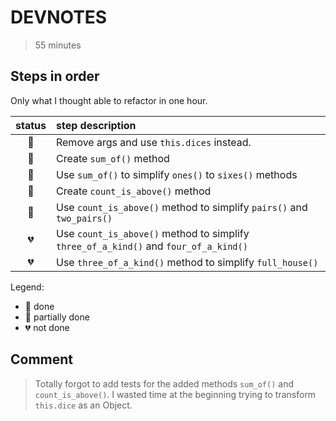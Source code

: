 # DEVNOTES

> 55 minutes

## Steps in order

Only what I thought able to refactor in one hour.

|     status     | step description                                                                     |
| :------------: | :----------------------------------------------------------------------------------- |
| :orange_heart: | Remove args and use `this.dices` instead.                                            |
| :green_heart:  | Create `sum_of()` method                                                             |
| :green_heart:  | Use `sum_of()` to simplify `ones()` to `sixes()` methods                             |
| :green_heart:  | Create `count_is_above()` method                                                     |
| :green_heart:  | Use `count_is_above()` method to simplify `pairs()` and `two_pairs()`                |
| :broken_heart: | Use `count_is_above()` method to simplify `three_of_a_kind()` and `four_of_a_kind()` |
| :broken_heart: | Use `three_of_a_kind()` method to simplify `full_house()`                            |

Legend:

- :green_heart: done
- :orange_heart: partially done
- :broken_heart: not done

## Comment

> Totally forgot to add tests for the added methods `sum_of()` and `count_is_above()`.
> I wasted time at the beginning trying to transform `this.dice` as an Object.
